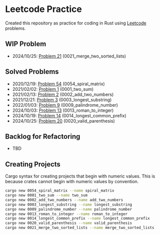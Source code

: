 # Leetcode Practice
Created this repository as practice for coding in Rust using [Leetcode](https://leetcode.com/problemset/all/) problems.

## WIP Problem
* 2024/10/25: [Problem 21](https://leetcode.com/problems/merge-two-sorted-lists) (0021_merge_two_sorted_lists)

## Solved Problems
* 2020/12/19: [Problem 54](https://leetcode.com/problems/spiral-matrix/) (0054_spiral_matrix)
* 2021/02/02: [Problem 1](https://leetcode.com/problems/two-sum/) (0001_two_sum)
* 2021/02/13: [Problem 2](https://leetcode.com/problems/add-two-numbers/) (0002_add_two_numbers)
* 2021/12/21: [Problem 3](https://leetcode.com/problems/longest-substring-without-repeating-characters/) (0003_longest_substring)
* 2022/01/03: [Problem 9](https://leetcode.com/problems/palindrome-number/) (0009_palindrome_number)
* 2024/10/03: [Problem 13](https://leetcode.com/problems/roman-to-integer/) (0013_roman_to_integer)
* 2024/10/19: [Problem 14](https://leetcode.com/problems/longest-common-prefix/) (0014_longest_common_prefix)
* 2024/10/25: [Problem 20](https://leetcode.com/problems/valid-parentheses/) (0020_valid_parenthesis)

## Backlog for Refactoring
* TBD

## Creating Projects
Cargo syntax for creating projects that begin with numeric values. This is because crates cannot begin with numeric values by convention.

```bash
cargo new 0054_spiral_matrix --name spiral_matrix
cargo new 0001_two_sum --name two_sum
cargo new 0002_add_two_numbers --name add_two_numbers
cargo new 0003_longest_substring --name longest_substring
cargo new 0009_palindrome_number --name palindrome_number
cargo new 0013_roman_to_integer --name roman_to_integer
cargo new 0014_longest_common_prefix --name longest_common_prefix
cargo new 0020_valid_parenthesis --name valid_parenthesis
cargo new 0021_merge_two_sorted_lists --name merge_two_sorted_lists
```
